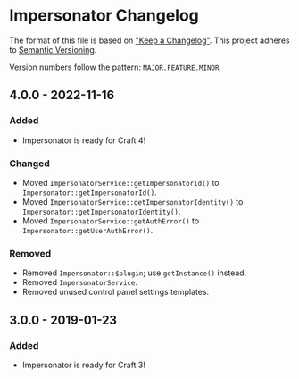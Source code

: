 # Impersonator Changelog

The format of this file is based on ["Keep a Changelog"](http://keepachangelog.com/). This project adheres to [Semantic Versioning](http://semver.org/).

Version numbers follow the pattern: `MAJOR.FEATURE.MINOR`


## 4.0.0 - 2022-11-16

### Added

- Impersonator is ready for Craft 4!

### Changed

- Moved `ImpersonatorService::getImpersonatorId()` to `Impersonator::getImpersonatorId()`.
- Moved `ImpersonatorService::getImpersonatorIdentity()` to `Impersonator::getImpersonatorIdentity()`.
- Moved `ImpersonatorService::getAuthError()` to `Impersonator::getUserAuthError()`.

### Removed

- Removed `Impersonator::$plugin`; use `getInstance()` instead.
- Removed `ImpersonatorService`.
- Removed unused control panel settings templates.


## 3.0.0 - 2019-01-23

### Added

- Impersonator is ready for Craft 3!
